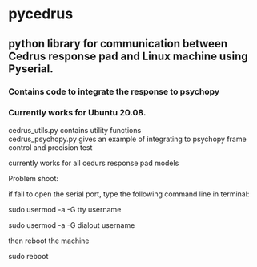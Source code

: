 
# pycedrus

## python library for communication between Cedrus response pad and Linux machine using Pyserial. 
### Contains code to integrate the response to psychopy
### Currently works for Ubuntu 20.08. 

cedrus_utils.py contains utility functions  
cedrus_psychopy.py gives an example of integrating to psychopy frame control and precision test  

currently works for all cedurs response pad models  

Problem shoot:

if fail to open the serial port, type the following command line in terminal:

sudo usermod -a -G tty username

sudo usermod -a -G dialout username

then reboot the machine

sudo reboot






